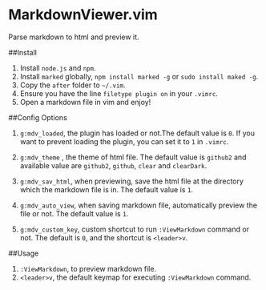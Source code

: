 MarkdownViewer.vim
===================
Parse markdown to html and preview it.


##Install
1. Install `node.js` and `npm`.
1. Install `marked` globally, `npm install marked -g` or `sudo install maked -g`.
1. Copy the `after` folder to `~/.vim`.
1. Ensure you have the line `filetype plugin on` in your `.vimrc`.
1. Open a markdown file in vim and enjoy!

##Config Options
1. `g:mdv_loaded`, the plugin has loaded or not.The default value is `0`. If
   you want to prevent loading the plugin, you can set it to `1` in `.vimrc`.

1. `g:mdv_theme` , the theme of html file. The default value is `github2` and
   available value are `github2`, `github`, `clear` and `clearDark`.

1. `g:mdv_sav_html`, when previewing, save the html file at the directory which
   the  markdown file is in. The default value is `1`.

1. `g:mdv_auto_view`, when saving markdown file, automatically preview the file
   or not. The default value is `1`.

1. `g:mdv_custom_key`, custom shortcut to run `:ViewMarkdown` command or not.
   The default is `0`, and the  shortcut is `<leader>v`.



##Usage
1. `:ViewMarkdown`, to preview markdown file.
1. `<leader>v`, the default keymap for executing `:ViewMarkdown` command.




